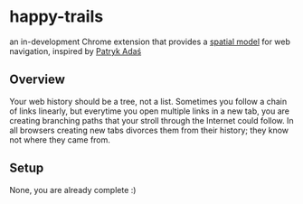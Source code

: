 # happy-trails

an in-development Chrome extension that provides a [spatial model](https://darkblueheaven.com/spatialsoftware/) for web navigation, inspired by [Patryk Adaś](https://www.freecodecamp.org/news/lossless-web-navigation-spatial-model-37f83438201d/)

## Overview

Your web history should be a tree, not a list. Sometimes you follow a chain of links linearly, but everytime you open multiple links in a new tab, you are creating branching paths that your stroll through the Internet could follow. In all browsers creating new tabs divorces them from their history; they know not where they came from. 

## Setup

None, you are already complete :)